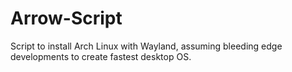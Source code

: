 Arrow-Script
============

Script to install Arch Linux with Wayland, assuming bleeding edge developments to create fastest desktop OS.
